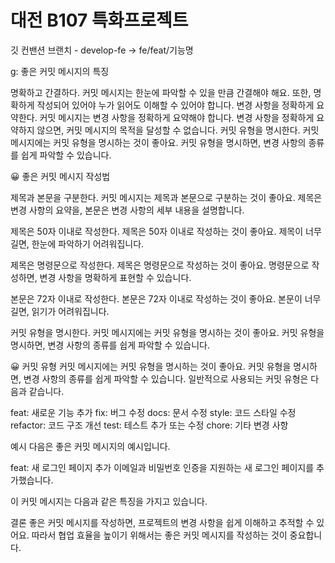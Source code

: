 # 대전 B107 특화프로젝트

깃 컨밴션
브랜치 - develop-fe -> fe/feat/기능명

g: 좋은 커밋 메시지의 특징

명확하고 간결하다. 커밋 메시지는 한눈에 파악할 수 있을 만큼 간결해야 해요. 또한, 명확하게 작성되어 있어야 누가 읽어도 이해할 수 있어야 합니다.
변경 사항을 정확하게 요약한다. 커밋 메시지는 변경 사항을 정확하게 요약해야 합니다. 변경 사항을 정확하게 요약하지 않으면, 커밋 메시지의 목적을 달성할 수 없습니다.
커밋 유형을 명시한다. 커밋 메시지에는 커밋 유형을 명시하는 것이 좋아요. 커밋 유형을 명시하면, 변경 사항의 종류를 쉽게 파악할 수 있습니다.

:grinning: 좋은 커밋 메시지 작성법

제목과 본문을 구분한다.
커밋 메시지는 제목과 본문으로 구분하는 것이 좋아요. 제목은 변경 사항의 요약을, 본문은 변경 사항의 세부 내용을 설명합니다.

제목은 50자 이내로 작성한다.
제목은 50자 이내로 작성하는 것이 좋아요. 제목이 너무 길면, 한눈에 파악하기 어려워집니다.

제목은 명령문으로 작성한다.
제목은 명령문으로 작성하는 것이 좋아요. 명령문으로 작성하면, 변경 사항을 명확하게 표현할 수 있습니다.

본문은 72자 이내로 작성한다.
본문은 72자 이내로 작성하는 것이 좋아요. 본문이 너무 길면, 읽기가 어려워집니다.

커밋 유형을 명시한다.
커밋 메시지에는 커밋 유형을 명시하는 것이 좋아요. 커밋 유형을 명시하면, 변경 사항의 종류를 쉽게 파악할 수 있습니다.

:grinning: 커밋 유형
커밋 메시지에는 커밋 유형을 명시하는 것이 좋아요. 커밋 유형을 명시하면, 변경 사항의 종류를 쉽게 파악할 수 있습니다. 일반적으로 사용되는 커밋 유형은 다음과 같습니다.

feat: 새로운 기능 추가
fix: 버그 수정
docs: 문서 수정
style: 코드 스타일 수정
refactor: 코드 구조 개선
test: 테스트 추가 또는 수정
chore: 기타 변경 사항

예시
다음은 좋은 커밋 메시지의 예시입니다.

feat: 새 로그인 페이지 추가
이메일과 비밀번호 인증을 지원하는 새 로그인 페이지를 추가했습니다.

이 커밋 메시지는 다음과 같은 특징을 가지고 있습니다.

결론
좋은 커밋 메시지를 작성하면, 프로젝트의 변경 사항을 쉽게 이해하고 추적할 수 있어요. 따라서 협업 효율을 높이기 위해서는 좋은 커밋 메시지를 작성하는 것이 중요합니다.
